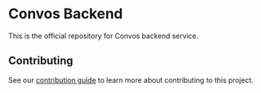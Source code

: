 # Convos Backend

This is the official repository for Convos backend service.

## Contributing

See our [contribution guide](./CONTRIBUTING.md) to learn more about contributing to this project.
